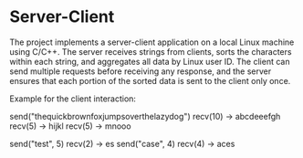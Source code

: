 # Server-Client

The project implements a server-client application on a local Linux machine using C/C++. The server receives strings from clients, sorts the characters within each string, and aggregates all data by Linux user ID. The client can send multiple requests before receiving any response, and the server ensures that each portion of the sorted data is sent to the client only once.

Example for the client interaction:

send("thequickbrownfoxjumpsoverthelazydog")
recv(10) -> abcdeeefgh
recv(5) -> hijkl
recv(5) -> mnooo

send("test", 5)
recv(2) -> es
send("case", 4)
recv(4) -> aces


